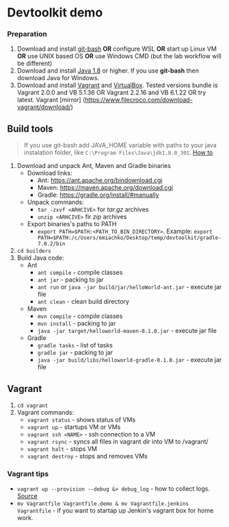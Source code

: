 # Devtoolkit demo
### Preparation
1. Download and install [git-bash](https://gitforwindows.org/) **OR** configure WSL **OR** start up Linux VM **OR** use UNIX based OS **OR** use Windows CMD (but the lab workflow will be different)
2. Download and install [Java 1.8](https://www.oracle.com/java/technologies/javase/javase-jdk8-downloads.html) or higher. If you use **git-bash** then download Java for Windows.
3. Download and install [Vagrant](https://www.vagrantup.com/downloads) and [VirtualBox](https://www.virtualbox.org/wiki/Downloads). Tested versions bundle is Vagrant 2.0.0 and VB 5.1.36 OR Vagrant 2.2.16 and VB 6.1.22 OR try latest. Vagrant [mirror] (https://www.filecroco.com/download-vagrant/download/)

## Build tools
> If you use git-bash add JAVA_HOME variable with paths to your java instalation folder, like `C:\Program Files\Java\jdk1.8.0_301`. [How to](https://windowsloop.com/add-environment-variable-in-windows-10/)
1. Download and unpack Ant, Maven and Gradle binaries
    - Download links:
        - Ant: https://ant.apache.org/bindownload.cgi
        - Maven: https://maven.apache.org/download.cgi
        - Gradle: https://gradle.org/install/#manually
    - Unpack commands:
        - `tar -zxvf <ARHCIVE>` for *tar.gz* archives
        - `unzip <ARHCIVE>` fir *zip* archives
    - Export binaries's paths to PATH
        - `export PATH=$PATH:<PATH_TO_BIN_DIRECTORY>`. Example: `export PATH=$PATH:/c/Users/emiachko/Desktop/temp/devtoolkit/gradle-7.0.2/bin`
3. `cd builders`
4. Build Java code:
    - Ant
      - `ant compile` - compile classes 
      - `ant jar` - packing to jar
      - `ant run` or `java -jar build/jar/helloWorld-ant.jar` - execute jar file
      - `ant clean` - clean build directory
    - Maven
      - `mvn compile` - compile classes
      - `mvn install` - packing to jar
      - `java -jar target/helloworld-maven-0.1.0.jar` - execute jar file
    - Gradle
      - `gradle tasks` - list of tasks
      - `gradle jar` - packing to jar
      - `java -jar build/libs/helloworld-gradle-0.1.0.jar` - execute jar file

## Vagrant
1. `cd vagrant`
2. Vagrant commands:
    - `vagrant status` - shows status of VMs
    - `vagrant up` - startups VM or VMs
    - `vagrant ssh <NAME>` - ssh connection to a VM
    - `vagrant rsync` - syncs all files in vagrant dir into VM to /vagrant/
    - `vagrant halt` - stops VM
    - `vagrant destroy` - stops and removes VMs

### Vagrant tips
- `vagrant up --provision --debug &> debug_log` - how to collect logs. [Source](https://unix.stackexchange.com/questions/244343/where-is-vagrants-log-file)
- `mv Vagrantfile Vagrantfile.demo & mv Vagrantfile.jenkins Vagrantfile` - if you want to startap up Jenkin's vagrant box for home work.
